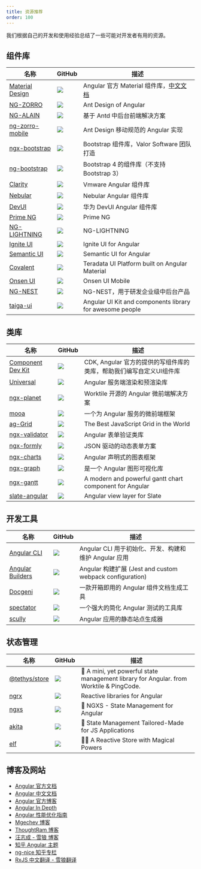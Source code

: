 ```yaml
---
title: 资源推荐
order: 100
---
```


我们根据自己的开发和使用经验总结了一些可能对开发者有用的资源。

## 组件库


名称| GitHub|描述 
---| --- | --- 
[Material Design](https://material.angular.io)| [![](https://img.shields.io/github/stars/angular/components?style=social)](https://github.com/angular/components) |Angular 官方 Material 组件库，[中文文档](https://material.angular.cn)
[NG-ZORRO](https://ng.ant.design)| [![](https://img.shields.io/github/stars/NG-ZORRO/ng-zorro-antd?style=social)](https://github.com/NG-ZORRO/ng-zorro-antd) | Ant Design of Angular 
[NG-ALAIN](http://ng-alain.com)| [![](https://img.shields.io/github/stars/ng-alain/ng-alain?style=social)](https://github.com/ng-alain/ng-alain) | 基于 Antd 中后台前端解决方案
[ng-zorro-mobile](https://ng.mobile.ant.design/#/docs/introduce/zh)| [![](https://img.shields.io/github/stars/NG-ZORRO/ng-zorro-antd-mobile?style=social)](https://github.com/NG-ZORRO/ng-zorro-antd-mobile) | Ant Design 移动规范的 Angular 实现
[ngx-bootstrap](https://valor-software.com/ngx-bootstrap)| [![](https://img.shields.io/github/stars/valor-software/ngx-bootstrap?style=social)](https://github.com/valor-software/ngx-bootstrap) | Bootstrap 组件库，Valor Software 团队打造
[ng-bootstrap](https://ng-bootstrap.github.io)| [![](https://img.shields.io/github/stars/ng-bootstrap/ng-bootstrap?style=social)](https://github.com/ng-bootstrap/ng-bootstrap) | Bootstrap 4 的组件库（不支持 Bootstrap 3）
[Clarity](https://clarity.design)| [![](https://img.shields.io/github/stars/vmware/clarity?style=social)](https://github.com/vmware/clarity) | Vmware Angular 组件库
[Nebular](https://akveo.github.io/nebular)| [![](https://img.shields.io/github/stars/akveo/nebular?style=social)](https://github.com/akveo/nebular) | Nebular Angular 组件库
[DevUI](https://devui.design/)| [![](https://img.shields.io/github/stars/DevCloudFE/ng-devui?style=social)](https://github.com/DevCloudFE/ng-devui) | 华为 DevUI Angular 组件库
[Prime NG](https://www.primefaces.org/primeng/)| [![](https://img.shields.io/github/stars/primefaces/primeng?style=social)](https://github.com/primefaces/primeng) | Prime NG
[NG-LIGHTNING](https://ng-lightning.github.io/ng-lightning)| [![](https://img.shields.io/github/stars/ng-lightning/ng-lightning?style=social)](https://github.com/ng-lightning/ng-lightning) | NG-LIGHTNING
[Ignite UI](https://www.infragistics.com/products/ignite-ui-angular/angular/)| [![](https://img.shields.io/github/stars/IgniteUI/igniteui-angular?style=social)](https://github.com/IgniteUI/igniteui-angular) | Ignite UI for Angular
[Semantic UI](https://ng-semantic.herokuapp.com/#/)| [![](https://img.shields.io/github/stars/vladotesanovic/ngSemantic?style=social)](https://github.com/vladotesanovic/ngSemantic) | Semantic UI for Angular
[Covalent](https://teradata.github.io/covalent)| [![](https://img.shields.io/github/stars/teradata/covalent?style=social)](https://github.com/teradata/covalent) | Teradata UI Platform built on Angular Material
[Onsen UI](https://onsen.io/v2/api/angular2/)| [![](https://img.shields.io/github/stars/OnsenUI/OnsenUI?style=social)](https://github.com/OnsenUI/OnsenUI) | Onsen UI Mobile
[NG-NEST](https://ngnest.com/index/docs/ng-nest)| [![](https://img.shields.io/github/stars/NG-NEST/ng-nest?style=social)](https://github.com/NG-NEST/ng-nest) | NG-NEST，用于研发企业级中后台产品
[taiga-ui](https://github.com/tinkoff/taiga-ui)| [![](https://img.shields.io/github/stars/tinkoff/taiga-ui?style=social)](https://github.com/NG-NEST/ng-nest) | Angular UI Kit and components library for awesome people

## 类库

名称| GitHub|描述 
---| --- | --- 
[Component Dev Kit]([https://material.angular.io/cdk)| [![](https://img.shields.io/github/stars/angular/components?style=social)](https://github.com/angular/components) | CDK, Angular 官方的提供的写组件库的类库，帮助我们编写自定义UI组件库
[Universal]([https://angular.io/guide/universal)| [![](https://img.shields.io/github/stars/angular/universal?style=social)](https://github.com/angular/universal) | Angular 服务端渲染和预渲染库
[ngx-planet](http://planet.ngnice.com/)| [![](https://img.shields.io/github/stars/worktile/ngx-planet?style=social)](https://github.com/worktile/ngx-planet) | Worktile 开源的 Angular 微前端解决方案
[mooa](https://github.com/phodal/mooa)| [![](https://img.shields.io/github/stars/phodal/mooa?style=social)](https://github.com/phodal/mooa) | 一个为 Angular 服务的微前端框架
[ag-Grid](https://ag-grid.com/)| [![](https://img.shields.io/github/stars/ag-grid/ag-grid?style=social)](https://github.com/ag-grid/ag-grid) | The Best JavaScript Grid in the World
[ngx-validator](https://why520crazy.github.io/ngx-validator/index.html)| [![](https://img.shields.io/github/stars/why520crazy/ngx-validator?style=social)](https://github.com/why520crazy/ngx-validator) | Angular 表单验证类库
[ngx-formly](https://formly.dev/)| [![](https://img.shields.io/github/stars/ngx-formly/ngx-formly?style=social)](https://github.com/ngx-formly/ngx-formly) | JSON 驱动的动态表单方案
[ngx-charts](https://swimlane.github.io/ngx-charts)| [![](https://img.shields.io/github/stars/swimlane/ngx-charts?style=social)](https://github.com/swimlane/ngx-charts) | Angular 声明式的图表框架
[ngx-graph](https://swimlane.github.io/ngx-graph/)| [![](https://img.shields.io/github/stars/swimlane/ngx-graph?style=social)](https://github.com/swimlane/ngx-graph) | 是一个 Angular 图形可视化库
[ngx-gantt](https://github.com/worktile/ngx-gantt)| [![](https://img.shields.io/github/stars/worktile/ngx-gantt?style=social)](https://github.com/worktile/ngx-gantt) | A modern and powerful gantt chart component for Angular
[slate-angular](https://github.com/worktile/slate-angular)| [![](https://img.shields.io/github/stars/worktile/slate-angular?style=social)](https://github.com/worktile/ngx-gantt) | Angular view layer for Slate




## 开发工具

名称| GitHub|描述 
---| --- | --- 
[Angular CLI](https://cli.angular.io/)| [![](https://img.shields.io/github/stars/angular/angular-cli?style=social)](https://github.com/angular/angular-cli) | Angular CLI 用于初始化、开发、构建和维护 Angular 应用
[Angular Builders](https://github.com/just-jeb/angular-builders)| [![](https://img.shields.io/github/stars/just-jeb/angular-builders?style=social)](https://github.com/just-jeb/angular-builders) | Angular 构建扩展 (Jest and custom webpack configuration)
[Docgeni](https://github.com/docgeni/docgeni)| [![](https://img.shields.io/github/stars/docgeni/docgeni?style=social)](https://github.com/docgeni/docgeni) | 一款开箱即用的 Angular 组件文档生成工具
[spectator](https://github.com/ngneat/spectator)| [![](https://img.shields.io/github/stars/ngneat/spectator?style=social)](https://github.com/ngneat/spectator) | 一个强大的简化 Angular 测试的工具库
[scully](https://scully.io/)| [![](https://img.shields.io/github/stars/scullyio/scully?style=social)](https://github.com/scullyio/scully) | Angular 应用的静态站点生成器

## 状态管理

名称| GitHub|描述 
---| --- | --- 
[@tethys/store](https://github.com/tethys-org/store)| [![](https://img.shields.io/github/stars/tethys-org/store?style=social)](https://github.com/tethys-org/store) | 🚀 A mini, yet powerful state management library for Angular. from Worktile & PingCode.
[ngrx](https://ngrx.io/)| [![](https://img.shields.io/github/stars/ngrx/platform?style=social)](https://github.com/ngrx/platform) | Reactive libraries for Angular
[ngxs](https://www.ngxs.io/)| [![](https://img.shields.io/github/stars/ngxs/store?style=social)](https://github.com/ngxs/store) | 🚀 NGXS - State Management for Angular
[akita](https://netbasal.gitbook.io/akita/)| [![](https://img.shields.io/github/stars/datorama/akita?style=social)](https://github.com/datorama/akita) | 🚀 State Management Tailored-Made for JS Applications
[elf](https://github.com/ngneat/elf)| [![](https://img.shields.io/github/stars/ngneat/elf?style=social)](https://github.com/datorama/akita) | 🧙‍♀️ A Reactive Store with Magical Powers



## 博客及网站

- [Angular 官方文档](https://angular.io/)
- [Angular 中文文档](https://angular.cn/)
- [Angular 官方博客](https://blog.angular.io/)
- [Angular In Depth](https://indepth.dev/)
- [Angular 性能优化指南](https://web.dev/angular/#fast)
- [Mgechev 博客](https://blog.mgechev.com/)
- [ThoughtRam 博客](https://blog.thoughtram.io/)
- [汪志成 - 雪狼 博客](https://blog.ralph.wang/)
- [知乎 Angular 主题](https://www.zhihu.com/topic/20015467/hot)
- [ng-nice 知乎专栏](https://zhuanlan.zhihu.com/ng-nice)
- [RxJS 中文翻译 - 雪狼翻译](https://v7.rxjs.tech/)
